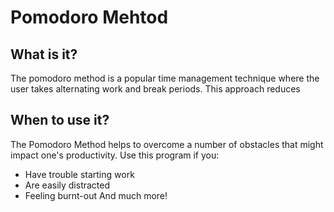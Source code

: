 # Pomodoro Mehtod
## What is it?
The pomodoro method is a popular time management technique where the user takes alternating work and break periods. This approach reduces 
## When to use it?
The Pomodoro Method helps to overcome a number of obstacles that might impact one's productivity. Use this program if you:
- Have trouble starting work
- Are easily distracted
- Feeling burnt-out
And much more!

